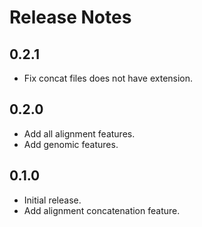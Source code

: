 # Release Notes

## 0.2.1

- Fix concat files does not have extension.

## 0.2.0

- Add all alignment features.
- Add genomic features.

## 0.1.0

- Initial release.
- Add alignment concatenation feature.
